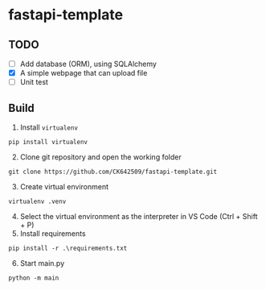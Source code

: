 # fastapi-template

## TODO
- [ ] Add database (ORM), using SQLAlchemy
- [X] A simple webpage that can upload file
- [ ] Unit test

## Build
1. Install `virtualenv`
```
pip install virtualenv
```

2. Clone git repository and open the working folder
```
git clone https://github.com/CK642509/fastapi-template.git
```
3. Create virtual environment
```
virtualenv .venv
```

4. Select the virtual environment as the interpreter in VS Code (Ctrl + Shift + P)
5. Install requirements
```
pip install -r .\requirements.txt
```
6. Start main.py
```
python -m main
```